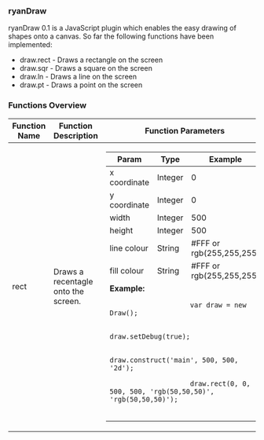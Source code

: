 <h3>ryanDraw</h3>

ryanDraw 0.1 is a JavaScript plugin which enables the easy drawing of shapes onto a canvas. 
So far the following functions have been implemented:

<ul>
  <li>draw.rect - Draws a rectangle on the screen</li>
  <li>draw.sqr  - Draws a square on the screen</li>
  <li>draw.ln   - Draws a line on the screen</li>
  <li>draw.pt   - Draws a point on the screen</li>
</ul>

<h3>Functions Overview</h3>

<table id="table" width="100%">
  <thead>
    <tr>
      <th>Function Name</th>
      <th>Function Description</th>
      <th>Function Parameters</th>
    </tr>
  </thead>
  <tbody>
    <tr>
      <td>rect</td>
      <td>Draws a recentagle onto the screen.</td>
      <td>
        <table id="rect">
          <thead>
            <tr>
              <th>Param</th>
              <th>Type</th>
              <th>Example</th>
            </tr>
          </thead>
          <tbody>
            <tr>
              <td>x coordinate</td>
              <td>Integer</td>
              <td>0</td>
            </tr>
			<tr>
              <td>y coordinate</td>
              <td>Integer</td>
              <td>0</td>
            </tr>
			<tr>
              <td>width</td>
              <td>Integer</td>
              <td>500</td>
            </tr>
			<tr>
              <td>height</td>
              <td>Integer</td>
              <td>500</td>
            </tr>
			<tr>
              <td>line colour</td>
              <td>String</td>
              <td>#FFF or rgb(255,255,255)</td>
            </tr>
			<tr>
              <td>fill colour</td>
              <td>String</td>
              <td>#FFF or rgb(255,255,255)</td>
            </tr>
			<tr>	
				<td colspan="3">
					<strong>Example: </strong> <br />
					<code>
					var draw = new Draw(); <br />
					draw.setDebug(true); <br />
					draw.construct('main', 500, 500, '2d'); <br />
					draw.rect(0, 0, 500, 500, 'rgb(50,50,50)', 'rgb(50,50,50)'); <br />
					</code>
				</td>
			</tr>
          </tbody>
        </table>
      </td>
    </tr>
  </tbody>
</table>
